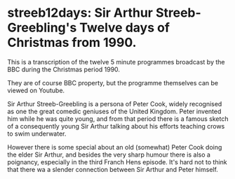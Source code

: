 # streeb12days: Sir Arthur Streeb-Greebling's Twelve days of Christmas from 1990.

This is a transcription of the twelve 5 minute programmes broadcast by the BBC during the Christmas period 1990.

They are of course BBC property, but the programme themselves can be viewed on Youtube.

Sir Arthur Streeb-Greebling is a persona of Peter Cook, widely recognised as one the great comedic geniuses of the 
United Kingdom. Peter invented him while he was quite young, and from that period there is a famous sketch of a
consequently young Sir Arthur talking about his efforts teaching crows to swim underwater.

However there is some special about an old (somewhat) Peter Cook doing the elder Sir Arthur, and besides the very sharp
humour there is also a poignancy, especially in the third Franch Hens episode. It's hard not to think that there wa a slender
connection between Sir Arthur and Peter himself.
